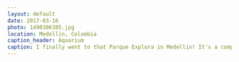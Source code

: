 ```yaml
---
layout: default
date: 2017-03-16
photo: 1490306385.jpg
location: Medellin, Colombia
caption_header: Aquarium
caption: I finally went to that Parque Explora in Medellin! It's a complex between science and natural museum. The aquarium there is pretty descent!
---
```

